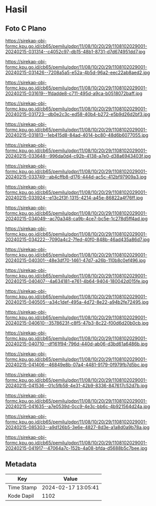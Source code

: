 # Hasil

## Foto C Plano

https://sirekap-obj-formc.kpu.go.id/cb65/pemilu/pdpr/11/08/10/20/29/1108102029001-20240215-031314--c4052c97-db15-48b1-8731-d7d674951dd7.jpg

https://sirekap-obj-formc.kpu.go.id/cb65/pemilu/pdpr/11/08/10/20/29/1108102029001-20240215-031426--7208a5a5-e52a-4b5d-96a2-eec22ab8aed2.jpg

https://sirekap-obj-formc.kpu.go.id/cb65/pemilu/pdpr/11/08/10/20/29/1108102029001-20240215-031619--1fdadde8-c711-495d-a9ca-b0518072baff.jpg

https://sirekap-obj-formc.kpu.go.id/cb65/pemilu/pdpr/11/08/10/20/29/1108102029001-20240215-031723--db0e2c3c-ed58-40b4-b272-e5b9d26d2bf3.jpg

https://sirekap-obj-formc.kpu.go.id/cb65/pemilu/pdpr/11/08/10/20/29/1108102029001-20240215-031813--1eb415d8-84ad-4014-bc80-48d6b6077055.jpg

https://sirekap-obj-formc.kpu.go.id/cb65/pemilu/pdpr/11/08/10/20/29/1108102029001-20240215-033648--996da0d4-c92b-4138-a7e0-d38a6943403f.jpg

https://sirekap-obj-formc.kpu.go.id/cb65/pemilu/pdpr/11/08/10/20/29/1108102029001-20240215-033749--ab4cffb8-d176-444d-ac5c-412bf97909a3.jpg

https://sirekap-obj-formc.kpu.go.id/cb65/pemilu/pdpr/11/08/10/20/29/1108102029001-20240215-033924--e13c2f3f-1315-4214-a45e-86822a4f76ff.jpg

https://sirekap-obj-formc.kpu.go.id/cb65/pemilu/pdpr/11/08/10/20/29/1108102029001-20240215-034049--ac70a348-ca9b-4ce7-bc5e-1c278d5ff4ad.jpg

https://sirekap-obj-formc.kpu.go.id/cb65/pemilu/pdpr/11/08/10/20/29/1108102029001-20240215-034222--7090a4c2-7fed-40f0-848b-46ad435a86d7.jpg

https://sirekap-obj-formc.kpu.go.id/cb65/pemilu/pdpr/11/08/10/20/29/1108102029001-20240215-040301--48e3df70-1461-47d7-a26b-110b8c0ef496.jpg

https://sirekap-obj-formc.kpu.go.id/cb65/pemilu/pdpr/11/08/10/20/29/1108102029001-20240215-040407--4a634181-e761-4b64-9404-180042d015fe.jpg

https://sirekap-obj-formc.kpu.go.id/cb65/pemilu/pdpr/11/08/10/20/29/1108102029001-20240215-040505--a34c1def-495a-4d72-8e22-a94b2fe72495.jpg

https://sirekap-obj-formc.kpu.go.id/cb65/pemilu/pdpr/11/08/10/20/29/1108102029001-20240215-040610--3578623f-c8f5-47b3-8c22-f00d6d20b0cb.jpg

https://sirekap-obj-formc.kpu.go.id/cb65/pemilu/pdpr/11/08/10/20/29/1108102029001-20240215-040710--df161f94-796d-440d-ab06-d3bd61a6486b.jpg

https://sirekap-obj-formc.kpu.go.id/cb65/pemilu/pdpr/11/08/10/20/29/1108102029001-20240215-041406--46849e8b-07a4-4481-9179-0f979fb7d5bc.jpg

https://sirekap-obj-formc.kpu.go.id/cb65/pemilu/pdpr/11/08/10/20/29/1108102029001-20240215-041536--01c5fb58-4e31-42b9-8336-847617c52d7b.jpg

https://sirekap-obj-formc.kpu.go.id/cb65/pemilu/pdpr/11/08/10/20/29/1108102029001-20240215-041635--a7e0539d-0cc9-4e3c-bb6c-4b921564d24a.jpg

https://sirekap-obj-formc.kpu.go.id/cb65/pemilu/pdpr/11/08/10/20/29/1108102029001-20240215-085303--a9d126b5-3e6e-4827-8d3e-a1a8d0a9b78a.jpg

https://sirekap-obj-formc.kpu.go.id/cb65/pemilu/pdpr/11/08/10/20/29/1108102029001-20240215-041917--47064a7c-152b-4a08-bfda-d5688b5c7bee.jpg


## Metadata

| Key        | Value               |
| ---------- | ------------------- |
| Time Stamp | 2024-02-17 13:05:41 |
| Kode Dapil | 1102                |



